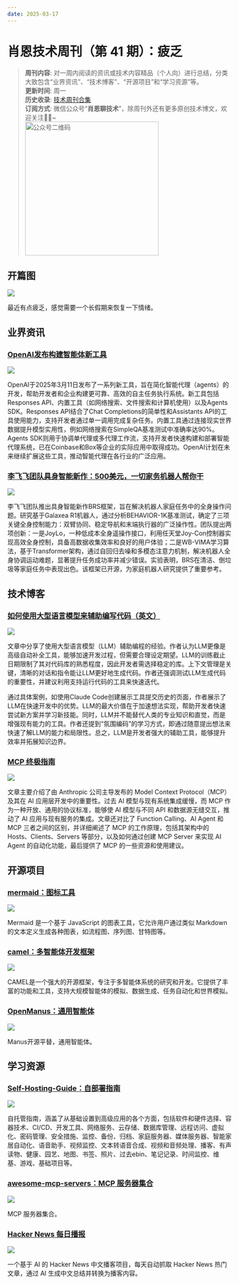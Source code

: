 ```yaml
---
date: 2025-03-17
---
```


# 肖恩技术周刊（第 41 期）：疲乏
> **周刊内容**: 对一周内阅读的资讯或技术内容精品（个人向）进行总结，分类大致包含“业界资讯”、“技术博客”、“开源项目”和“学习资源”等。<br>
> **更新时间**: 周一<br>
> **历史收录**: [技术周刊合集](https://mp.weixin.qq.com/mp/appmsgalbum?__biz=MzkwODY0ODQzOQ==&action=getalbum&album_id=3492416248238096386#wechat_redirect) <br>
> **订阅方式**: 微信公众号“**肖恩聊技术**”，除周刊外还有更多原创技术博文，欢迎关注👏🏻~<br>
> <img src="https://cdn.jsdelivr.net/gh/Xiaoxie1994/images/images/20241103221454.png" alt="公众号二维码" width="300">

## 开篇图
![](https://cdn.jsdelivr.net/gh/Xiaoxie1994/images/images/202503162321907.png)

最近有点疲乏，感觉需要一个长假期来恢复一下情绪。
## 业界资讯
### [OpenAI发布构建智能体新工具](https://openai.com/index/new-tools-for-building-agents/)
![](https://cdn.jsdelivr.net/gh/Xiaoxie1994/images/images/202503162229201.png)

OpenAI于2025年3月11日发布了一系列新工具，旨在简化智能代理（agents）的开发，帮助开发者和企业构建更可靠、高效的自主任务执行系统。新工具包括Responses API、内置工具（如网络搜索、文件搜索和计算机使用）以及Agents SDK。Responses API结合了Chat Completions的简单性和Assistants API的工具使用能力，支持开发者通过单一调用完成复杂任务。内置工具通过连接现实世界数据提升模型实用性，例如网络搜索在SimpleQA基准测试中准确率达90%。Agents SDK则用于协调单代理或多代理工作流，支持开发者快速构建和部署智能代理系统，已在Coinbase和Box等企业的实际应用中取得成功。OpenAI计划在未来继续扩展这些工具，推动智能代理在各行业的广泛应用。
### [李飞飞团队具身智能新作：500美元，一切家务机器人帮你干](https://m.thepaper.cn/newsDetail_forward_30373788)
![](https://cdn.jsdelivr.net/gh/Xiaoxie1994/images/images/202503162253061.png)

李飞飞团队推出具身智能新作BRS框架，旨在解决机器人家庭任务中的全身操作问题。研究基于Galaxea R1机器人，通过分析BEHAVIOR-1K基准测试，确定了三项关键全身控制能力：双臂协同、稳定导航和末端执行器的广泛操作性。团队提出两项创新：一是JoyLo，一种低成本全身遥操作接口，利用任天堂Joy-Con控制器实现高效全身控制，具备高数据收集效率和良好的用户体验；二是WB-VIMA学习算法，基于Transformer架构，通过自回归去噪和多模态注意力机制，解决机器人全身协调运动难题，显著提升任务成功率并减少错误。实验表明，BRS在清洁、倒垃圾等家庭任务中表现出色。该框架已开源，为家庭机器人研究提供了重要参考。
## 技术博客
 ### [如何使用大型语言模型来辅助编写代码（英文）](https://simonwillison.net/2025/Mar/11/using-llms-for-code/)
![](https://cdn.jsdelivr.net/gh/Xiaoxie1994/images/images/202503162227294.png)

文章中分享了使用大型语言模型（LLM）辅助编程的经验。作者认为LLM更像是高级自动补全工具，能够加速开发过程，但需要合理设定期望。LLM的训练截止日期限制了其对代码库的熟悉程度，因此开发者需选择稳定的库。上下文管理是关键，清晰的对话和指令能让LLM更好地生成代码。作者还强调测试LLM生成代码的重要性，并建议利用支持运行代码的工具来快速迭代。

通过具体案例，如使用Claude Code创建展示工具提交历史的页面，作者展示了LLM在快速开发中的优势。LLM的最大价值在于加速想法实现，帮助开发者快速尝试新方案并学习新技能。同时，LLM并不能替代人类的专业知识和直觉，而是增强现有能力的工具。作者还提到“氛围编码”的学习方式，即通过随意提出想法来快速了解LLM的能力和局限性。总之，LLM是开发者强大的辅助工具，能够提升效率并拓展知识边界。
### [MCP 终极指南](https://guangzhengli.com/blog/zh/model-context-protocol/)
![](https://cdn.jsdelivr.net/gh/Xiaoxie1994/images/images/202503162259713.png)

文章主要介绍了由 Anthropic 公司主导发布的 Model Context Protocol（MCP）及其在 AI 应用层开发中的重要性。过去 AI 模型与现有系统集成缓慢，而 MCP 作为一种开放、通用的协议标准，能够使 AI 模型与不同 API 和数据源无缝交互，推动了 AI 应用与现有服务的集成。文章还对比了 Function Calling、AI Agent 和 MCP 三者之间的区别，并详细阐述了 MCP 的工作原理，包括其架构中的 Hosts、Clients、Servers 等部分，以及如何通过创建 MCP Server 来实现 AI Agent 的自动化功能，最后提供了 MCP 的一些资源和使用建议。
## 开源项目 
### [mermaid：图标工具](https://github.com/mermaid-js/mermaid)
![](https://cdn.jsdelivr.net/gh/Xiaoxie1994/images/images/202503162226254.png)

Mermaid 是一个基于 JavaScript 的图表工具，它允许用户通过类似 Markdown 的文本定义生成各种图表，如流程图、序列图、甘特图等。
### [camel：多智能体开发框架](https://github.com/camel-ai/camel)
![](https://cdn.jsdelivr.net/gh/Xiaoxie1994/images/images/202503162308236.png)

CAMEL是一个强大的开源框架，专注于多智能体系统的研究和开发。它提供了丰富的功能和工具，支持大规模智能体的模拟、数据生成、任务自动化和世界模拟。
### [OpenManus：通用智能体](https://github.com/mannaandpoem/OpenManus)
![](https://cdn.jsdelivr.net/gh/Xiaoxie1994/images/images/202503162309779.png)

Manus开源平替，通用智能体。
## 学习资源
### [Self-Hosting-Guide：自部署指南](https://github.com/mikeroyal/Self-Hosting-Guide)
![](https://cdn.jsdelivr.net/gh/Xiaoxie1994/images/images/202503162222519.png)

自托管指南，涵盖了从基础设置到高级应用的各个方面，包括软件和硬件选择、容器技术、CI/CD、开发工具、网络服务、云存储、数据库管理、远程访问、虚拟化、密码管理、安全措施、监控、备份、归档、家庭服务器、媒体服务器、智能家居自动化、语音助手、视频监控、文本转语音合成、视频和音频处理、播客、有声读物、健康、园艺、地图、书签、照片、过去ebin、笔记记录、时间监控、维基、游戏、基础项目等。
### [awesome-mcp-servers：MCP 服务器集合](https://github.com/punkpeye/awesome-mcp-servers)
![](https://cdn.jsdelivr.net/gh/Xiaoxie1994/images/images/202503162310435.png)

MCP 服务器集合。
### [Hacker News 每日播报](https://github.com/ccbikai/hacker-news)
![](https://cdn.jsdelivr.net/gh/Xiaoxie1994/images/images/202503162315488.png)

一个基于 AI 的 Hacker News 中文播客项目，每天自动抓取 Hacker News 热门文章，通过 AI 生成中文总结并转换为播客内容。